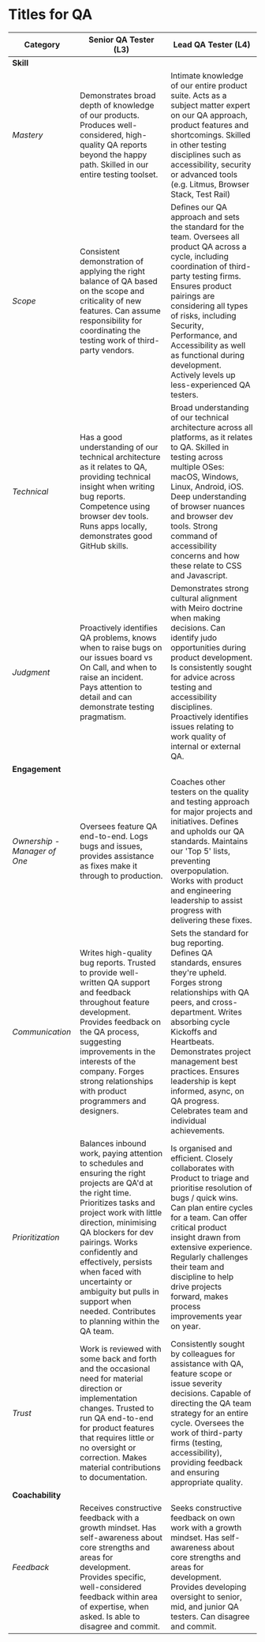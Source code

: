 # Titles for QA

| Category | Senior QA Tester (L3) | Lead QA Tester (L4) |
| ----- | ----- | ----- |
| **Skill** |  |  |
| *Mastery* | Demonstrates broad depth of knowledge of our products. Produces well-considered, high-quality QA reports beyond the happy path. Skilled in our entire testing toolset. | Intimate knowledge of our entire product suite. Acts as a subject matter expert on our QA approach, product features and shortcomings. Skilled in other testing disciplines such as accessibility, security or advanced tools (e.g. Litmus, Browser Stack, Test Rail) |
| *Scope* | Consistent demonstration of applying the right balance of QA based on the scope and criticality of new features. Can assume responsibility for coordinating the testing work of third- party vendors. | Defines our QA approach and sets the standard for the team. Oversees all product QA across a cycle, including coordination of third-party testing firms. Ensures product pairings are considering all types of risks, including Security, Performance, and Accessibility as well as functional during development. Actively levels up less-experienced QA testers. |
| *Technical* | Has a good understanding of our technical architecture as it relates to QA, providing technical insight when writing bug reports. Competence using browser dev tools. Runs apps locally, demonstrates good GitHub skills. | Broad understanding of our technical architecture across all platforms, as it relates to QA. Skilled in testing across multiple OSes: macOS, Windows, Linux, Android, iOS. Deep understanding of browser nuances and browser dev tools. Strong command of accessibility concerns and how these relate to CSS and Javascript. |
| *Judgment* | Proactively identifies QA problems, knows when to raise bugs on our issues board vs On Call, and when to raise an incident. Pays attention to detail and can demonstrate testing pragmatism. | Demonstrates strong cultural alignment with Meiro doctrine when making decisions. Can identify judo opportunities during product development. Is consistently sought for advice across testing and accessibility disciplines. Proactively identifies issues relating to work quality of internal or external QA. |
| **Engagement** |  |  |
| *Ownership - Manager of One* | Oversees feature QA end-to-end. Logs bugs and issues, provides assistance as fixes make it through to production. | Coaches other testers on the quality and testing approach for major projects and initiatives. Defines and upholds our QA standards. Maintains our 'Top 5' lists, preventing overpopulation. Works with product and engineering leadership to assist progress with delivering these fixes. |
| *Communication* | Writes high-quality bug reports. Trusted to provide well-written QA support and feedback throughout feature development. Provides feedback on the QA process, suggesting improvements in the interests of the company. Forges strong relationships with product programmers and designers. | Sets the standard for bug reporting. Defines QA standards, ensures they're upheld. Forges strong relationships with QA peers, and cross-department. Writes absorbing cycle Kickoffs and Heartbeats. Demonstrates project management best practices. Ensures leadership is kept informed, async, on QA progress. Celebrates team and individual achievements. |
| *Prioritization* | Balances inbound work, paying attention to schedules and ensuring the right projects are QA'd at the right time. Prioritizes tasks and project work with little direction, minimising QA blockers for dev pairings. Works confidently and effectively, persists when faced with uncertainty or ambiguity but pulls in support when needed. Contributes to planning within the QA team. | Is organised and efficient. Closely collaborates with Product to triage and prioritise resolution of bugs / quick wins. Can plan entire cycles for a team. Can offer critical product insight drawn from extensive experience. Regularly challenges their team and discipline to help drive projects forward, makes process improvements year on year. |
| *Trust* | Work is reviewed with some back and forth and the occasional need for material direction or implementation changes. Trusted to run QA end-to-end for product features that requires little or no oversight or correction. Makes material contributions to documentation. | Consistently sought by colleagues for assistance with QA, feature scope or issue severity decisions. Capable of directing the QA team strategy for an entire cycle. Oversees the work of third-party firms (testing, accessibility), providing feedback and ensuring appropriate quality. |
| **Coachability** |  |  |
| *Feedback* | Receives constructive feedback with a growth mindset. Has self-awareness about core strengths and areas for development. Provides specific, well-considered feedback within area of expertise, when asked. Is able to disagree and commit. | Seeks constructive feedback on own work with a growth mindset. Has self-awareness about core strengths and areas for development. Provides developing oversight to senior, mid, and junior QA testers. Can disagree and commit. |
